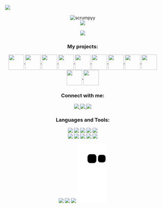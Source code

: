 <img draggable="false" src="https://i.imgur.com/5m1wJTH.png"></a>
<p align="center"> 
  <img src="https://komarev.com/ghpvc/?username=scrumpyy&label=Profile%20views&color=5d96f0&style=pixel" alt="scrumpyy"/>
  <br>
  <a href="https://izzy.institute" target="_blank">
    <img draggable="false" style="width:119xp;height:20xp;" src="https://discord.com/api/guilds/721528373377105970/embed.png">
  </a>
</p>

<p align="center">
  <img src="https://readme-typing-svg.demolab.com/?lines=Hi+👋%2C+I'm+Isabelle!;I'm+going+to+space.;Even+though+I+study+Computer+Science;It+gets+confusing.;I'll+get+there+though+:)&center=true&width=750&height=80&color=5d96f0&vCenter=true&pause=5&size=30">
</p>

<h3 align="center">My projects:</h3>
<p align="center">
  <a href="https://scrumpbot.com" target="_blank">
    <img align="center" src="https://i.imgur.com/NoMrkGj.png" height="50" width="50" />
  </a> <a href="https://uwu.gal/nofishing" target="_blank">
    <img align="center" src="https://i.imgur.com/kplVAKd.png" height="50" width="50" />
  </a> <a href="https://uwu.gal/element" target="_blank">
    <img align="center" src="https://i.imgur.com/KCXJ4yk.png" height="50" width="50" />
  </a> <a href="https://hdsc.rs" target="_blank">
    <img align="center" src="https://i.imgur.com/IkOfOTa.png" height="50" width="50" />
  </a> <a href="https://crbn.cfd" target="_blank">
    <img align="center" src="https://i.imgur.com/aW3uyXU.png" height="50" width="50" />
  </a> <a href="https://uwu.gal/r/weezer/github" target="_blank">
    <img align="center" src="https://i.imgur.com/veAyp5O.png" height="50" width="50" />
  </a> <a href="https://github.com/Isabe1le/Isassembly" target="_blank">
    <img align="center" src="https://i.imgur.com/hn5Ntro.png" height="50" width="50" />
  </a> <a href="https://uwu.gal/r/at-someone/github" target="_blank">
    <img align="center" src="https://i.imgur.com/3sbfvuO.png" height="50" width="50" />
  </a> <a href="https://uwu.gal/r/slowermode" target="_blank">
    <img align="center" src="https://i.imgur.com/rMuFtlH.png" height="50" width="50" />
  </a> <a href="https://github.com/Isabe1le/pygeolocate" target="_blank">
    <img align="center" src="https://i.imgur.com/g3Euo2M.png" height="50" width="50" />
  </a> <a href="https://social.gal" target="_blank">
    <img align="center" src="https://social.gal/static/images/icon-fox.png" height="50" width="50" />
  </a>
</p>
<h3 align="center">Connect with me:</h3>
<p align="center">
  <a href="https://uwu.gal/r/youtube"  target="_blank">
    <img src="https://shields.io/badge/YouTube-Subscribe-5d96f0?logo=youtube&style=for-the-badge&labelColor=ffffff&logoColor=5d96f0">
  </a>
  <a href="https://uwu.gal/r/discord"  target="_blank">
    <img src="https://shields.io/badge/Discord-Join-5d96f0?logo=discord&style=for-the-badge&labelColor=ffffff&logoColor=5d96f0">
  </a>
  <a href="https://social.gal/@isabelle"  target="_blank">
    <img src="https://shields.io/badge/SocialGal-Follow-5d96f0?style=for-the-badge&labelColor=ffffff&logoColor=5d96f0">
  </a>
</p>

<h3 align="center">Languages and Tools:</h3>
<p align="center">
  <img src="https://shields.io/badge/Python-5/5-5d96f0?style=for-the-badge&labelColor=ffffff&logoColor=5d96f0">
  <img src="https://shields.io/badge/Flask-5/5-5d96f0?style=for-the-badge&labelColor=ffffff&logoColor=5d96f0">
  <img src="https://shields.io/badge/FastAPI-5/5-5d96f0?style=for-the-badge&labelColor=ffffff&logoColor=5d96f0">
  <img src="https://shields.io/badge/HTML-5/5-5d96f0?style=for-the-badge&labelColor=ffffff&logoColor=5d96f0">
  <img src="https://shields.io/badge/Java-3/5-5d96f0?style=for-the-badge&labelColor=ffffff&logoColor=5d96f0">
  <br>
  <img src="https://shields.io/badge/JavaScript-3/5-5d96f0?style=for-the-badge&labelColor=ffffff&logoColor=5d96f0">
  <img src="https://shields.io/badge/MySQL-4/5-5d96f0?style=for-the-badge&labelColor=ffffff&logoColor=5d96f0">
  <img src="https://shields.io/badge/Nginx-4/5-5d96f0?style=for-the-badge&labelColor=ffffff&logoColor=5d96f0">
  <img src="https://shields.io/badge/Jinja-5/5-5d96f0?style=for-the-badge&labelColor=ffffff&logoColor=5d96f0">
  <img src="https://shields.io/badge/CSS-4/5-5d96f0?style=for-the-badge&labelColor=ffffff&logoColor=5d96f0">
  <br>
</p>

<p align="center">
  <img src="https://github-readme-stats-git-masterrstaa-rickstaa.vercel.app/api?hide_border=true&title_color=ffffff&icon_color=5d96f0&text_color=ffffff&bg_color=0d1117&show_icons=true&count_private=true&username=Isabe1le&ring_color=5d96f0">
  <img src="https://github-readme-stats.vercel.app/api/top-langs/?username=Isabe1le&layout=compact&hide_border=true&title_color=ffffff&icon_color=5d96f0&text_color=ffffff&bg_color=0d1117&show_icons=true&count_private=true">
  <img src="https://streak-stats.demolab.com?user=Isabe1le&hide_border=true&background=EBEBEB00&stroke=5d96f0&ring=5d96f0&fire=EBEBEB&currStreakNum=EBEBEB&currStreakLabel=EBEBEB&sideLabels=EBEBEB&sideNums=5d96f0">
  <img src="https://raw.githubusercontent.com/Isabe1le/Isabe1le/output/github-contribution-grid-snake-dark.svg#gh-dark-mode-only">
</p>
